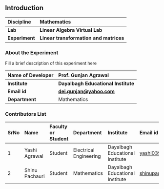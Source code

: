 ## Introduction


<b>Discipline | <b>Mathematics
:--|:--|
<b> Lab | <b> Linear Algebra Virtual Lab
<b> Experiment|     <b> Linear transformation and matrices

### About the Experiment 

Fill a brief description of this experiment here

<b>Name of Developer | <b> Prof. Gunjan Agrawal
:--|:--|
<b> Institute | <b>  Dayalbagh Educational Institute 
<b> Email id|     <b>  dei.gunjan@yahoo.com
<b> Department |  Mathematics

### Contributors List

SrNo | Name | Faculty or Student | Department| Institute | Email id
:--|:--|:--|:--|:--|:--|
1 | Yashi Agrawal| Student | Electrical Engineering | Dayalbagh Educational Institute | yashi03902@gmail.com
2 | Shinu Pachauri | Student | Mathematics | Dayalbagh Educational Institute | shinupachouri520@gmail.com
